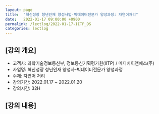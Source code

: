 ```yaml
---
layout: page
title:  "혁신성장 청년인재 양성사업-빅데이터전문가 양성과정: 자연어처리"
date:   2022-01-17 09:00:00 +0900
permalink: /lectlog/2022-01-17-IITP_DS
categories: lectlog
---
```


## [강의 개요]

* 고객사: 과학기술정보통신부, 정보통신기획평가원(IITP) / 메디치이앤에스(주)
* 사업명: 혁신성장 청년인재 양성사-빅데이터전문가 양성과정
* 주제: 자연어 처리
* 강의기간: 2022.01.17 ~ 2022.01.20
* 강의시간: 32H

## [강의 내용]